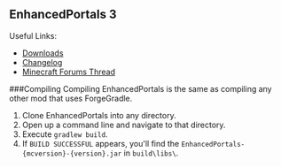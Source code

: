 EnhancedPortals 3
---
Useful Links:
* [Downloads](http://shadeddimensions.co.uk/enhancedportals-3/downloads/)
* [Changelog](http://shadeddimensions.co.uk/enhancedportals-3/changelog/)
* [Minecraft Forums Thread](http://www.minecraftforum.net/topic/2143651-164-enhancedportals-3/)


###Compiling
Compiling EnhancedPortals is the same as compiling any other mod that uses ForgeGradle.

1. Clone EnhancedPortals into any directory.
2. Open up a command line and navigate to that directory.
3. Execute `gradlew build`.
4. If `BUILD SUCCESSFUL` appears, you'll find the `EnhancedPortals-{mcversion}-{version}.jar` in `build\libs\`.